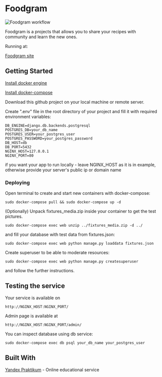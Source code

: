 # Foodgram

![Foodgram workflow](https://github.com/MuggleSkin/foodgram-project/workflows/Foodgram_workflow/badge.svg)

Foodgram is a projects that allows you to share your recipes with community and learn the new ones.

Running at:

[Foodgram site](http://185.181.11.219/)

## Getting Started

[Install docker engine](https://docs.docker.com/engine/install/)

[Install docker-compose](https://docs.docker.com/compose/install/)

Download this github project on your local machine or remote server. 

Create ".env" file in the root directory of your project and fill it with required environment variables:

```
DB_ENGINE=django.db.backends.postgresql
POSTGRES_DB=your_db_name
POSTGRES_USER=your_postgres_user
POSTGRES_PASSWORD=your_postgres_password
DB_HOST=db
DB_PORT=5432
NGINX_HOST=127.0.0.1
NGINX_PORT=80
```

if you want your app to run locally - leave NGINX_HOST as it is in example,
otherwise provide your server's public ip or domain name

### Deploying

Open terminal to create and start new containers with docker-compose:

```
sudo docker-compose pull && sudo docker-compose up -d
```

(Optionally) Unpack fixtures_media.zip inside your container to get the test pictures.

```
sudo docker-compose exec web unzip ../fixtures_media.zip -d ../
```

and fill your database with test data from fixtures.json:

```
sudo docker-compose exec web python manage.py loaddata fixtures.json
```

Create superuser to be able to moderate resources:

```
sudo docker-compose exec web python manage.py createsuperuser
```

and follow the further instructions.


## Testing the service

Your service is available on

```
http://NGINX_HOST:NGINX_PORT/
```

Admin page is available at

```
http://NGINX_HOST:NGINX_PORT/admin/
```

You can inspect database using db service:

```
sudo docker-compose exec db psql your_db_name your_postgres_user
```

## Built With

[Yandex Praktikum](https://praktikum.yandex.ru) - Online educational service
